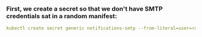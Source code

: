 ### First, we create a secret so that we don't have SMTP credentials sat in a random manifest:
```yaml
kubectl create secret generic notifications-smtp --from-literal=user=<smtp username> --from-literal=password=<smtp password> --from-literal=host=<smtp server:port>
```
